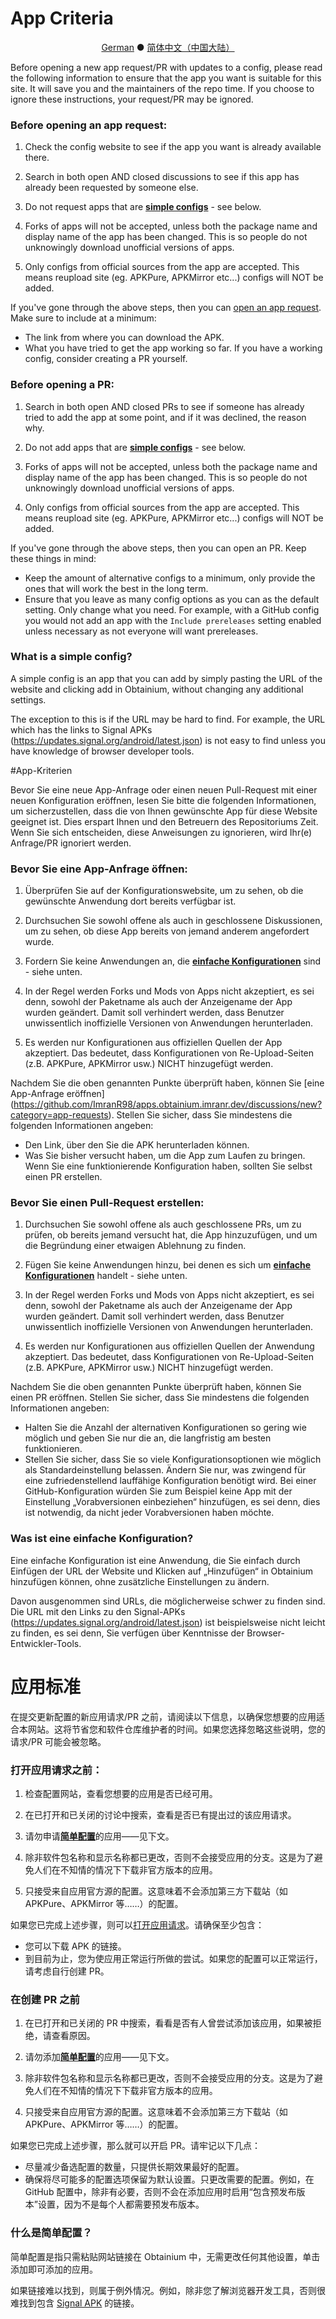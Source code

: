 # App Criteria

<div align="center">

[German](#de) ● [简体中文（中国大陆）](#zh-cn)

</div>

Before opening a new app request/PR with updates to a config, please read the following information to ensure that the app you want is suitable for this site. It will save you and the maintainers of the repo time. If you choose to ignore these instructions, your request/PR may be ignored.


### Before opening an app request:

1. Check the config website to see if the app you want is already available there.

2. Search in both open AND closed discussions to see if this app has already been requested by someone else.

3. Do not request apps that are [**simple configs**](#simple-config) - see below.

4. Forks of apps will not be accepted, unless both the package name and display name of the app has been changed. This is so people do not unknowingly download unofficial versions of apps.

5. Only configs from official sources from the app are accepted. This means reupload site (eg. APKPure, APKMirror etc...) configs will NOT be added.


If you've gone through the above steps, then you can [open an app request](https://github.com/ImranR98/apps.obtainium.imranr.dev/discussions/new?category=app-requests). Make sure to include at a minimum:

- The link from where you can download the APK.
- What you have tried to get the app working so far. If you have a working config, consider creating a PR yourself.


### Before opening a PR:

1. Search in both open AND closed PRs to see if someone has already tried to add the app at some point, and if it was declined, the reason why.

2. Do not add apps that are [**simple configs**](#simple-config) - see below.

3. Forks of apps will not be accepted, unless both the package name and display name of the app has been changed. This is so people do not unknowingly download unofficial versions of apps.

4. Only configs from official sources from the app are accepted. This means reupload site (eg. APKPure, APKMirror etc...) configs will NOT be added.

If you've gone through the above steps, then you can open an PR. Keep these things in mind:

- Keep the amount of alternative configs to a minimum, only provide the ones that will work the best in the long term.
- Ensure that you leave as many config options as you can as the default setting. Only change what you need. For example, with a GitHub config you would not add an app with the `Include prereleases` setting enabled unless necessary as not everyone will want prereleases.

<span id="simple-config"></span>
### What is a simple config?

A simple config is an app that you can add by simply pasting the URL of the website and clicking add in Obtainium, without changing any additional settings.

The exception to this is if the URL may be hard to find. For example, the URL which has the links to Signal APKs (https://updates.signal.org/android/latest.json) is not easy to find unless you have knowledge of browser developer tools.

<span id="de"></span>

#App-Kriterien

Bevor Sie eine neue App-Anfrage oder einen neuen Pull-Request mit einer neuen Konfiguration eröffnen, lesen Sie bitte die folgenden Informationen, um sicherzustellen, dass die von Ihnen gewünschte App für diese Website geeignet ist. Dies erspart Ihnen und den Betreuern des Repositoriums Zeit. Wenn Sie sich entscheiden, diese Anweisungen zu ignorieren, wird Ihr(e) Anfrage/PR ignoriert werden.


### Bevor Sie eine App-Anfrage öffnen:

1. Überprüfen Sie auf der Konfigurationswebsite, um zu sehen, ob die gewünschte Anwendung dort bereits verfügbar ist.

2. Durchsuchen Sie sowohl offene als auch in geschlossene Diskussionen, um zu sehen, ob diese App bereits von jemand anderem angefordert wurde.

3. Fordern Sie keine Anwendungen an, die [**einfache Konfigurationen**](#simple-config-de) sind - siehe unten.

4. In der Regel werden Forks und Mods von Apps nicht akzeptiert, es sei denn, sowohl der Paketname als auch der Anzeigename der App wurden geändert. Damit soll verhindert werden, dass Benutzer unwissentlich inoffizielle Versionen von Anwendungen herunterladen.

5. Es werden nur Konfigurationen aus offiziellen Quellen der App akzeptiert. Das bedeutet, dass Konfigurationen von Re-Upload-Seiten (z.B. APKPure, APKMirror usw.) NICHT hinzugefügt werden.


Nachdem Sie die oben genannten Punkte überprüft haben, können Sie [eine App-Anfrage eröffnen] (https://github.com/ImranR98/apps.obtainium.imranr.dev/discussions/new?category=app-requests). Stellen Sie sicher, dass Sie mindestens die folgenden Informationen angeben:

- Den Link, über den Sie die APK herunterladen können.
- Was Sie bisher versucht haben, um die App zum Laufen zu bringen. Wenn Sie eine funktionierende Konfiguration haben, sollten Sie selbst einen PR erstellen.


### Bevor Sie einen Pull-Request erstellen:

1. Durchsuchen Sie sowohl offene als auch geschlossene PRs, um zu prüfen, ob bereits jemand versucht hat, die App hinzuzufügen, und um die Begründung einer etwaigen Ablehnung zu finden.

2. Fügen Sie keine Anwendungen hinzu, bei denen es sich um [**einfache Konfigurationen**](#simple-config-de) handelt - siehe unten.

3. In der Regel werden Forks und Mods von Apps nicht akzeptiert, es sei denn, sowohl der Paketname als auch der Anzeigename der App wurden geändert. Damit soll verhindert werden, dass Benutzer unwissentlich inoffizielle Versionen von Anwendungen herunterladen.

4. Es werden nur Konfigurationen aus offiziellen Quellen der Anwendung akzeptiert. Das bedeutet, dass Konfigurationen von Re-Upload-Seiten (z.B. APKPure, APKMirror usw.) NICHT hinzugefügt werden.

Nachdem Sie die oben genannten Punkte überprüft haben, können Sie einen PR eröffnen. Stellen Sie sicher, dass Sie mindestens die folgenden Informationen angeben:

- Halten Sie die Anzahl der alternativen Konfigurationen so gering wie möglich und geben Sie nur die an, die langfristig am besten funktionieren.
- Stellen Sie sicher, dass Sie so viele Konfigurationsoptionen wie möglich als Standardeinstellung belassen. Ändern Sie nur, was zwingend für eine zufriedenstellend lauffähige Konfiguration benötigt wird. Bei einer GitHub-Konfiguration würden Sie zum Beispiel keine App mit der Einstellung „Vorabversionen einbeziehen“ hinzufügen, es sei denn, dies ist notwendig, da nicht jeder Vorabversionen haben möchte.

<span id="simple-config-de"></span>
### Was ist eine einfache Konfiguration?

Eine einfache Konfiguration ist eine Anwendung, die Sie einfach durch Einfügen der URL der Website und Klicken auf „Hinzufügen“ in Obtainium hinzufügen können, ohne zusätzliche Einstellungen zu ändern.

Davon ausgenommen sind URLs, die möglicherweise schwer zu finden sind. Die URL mit den Links zu den Signal-APKs (https://updates.signal.org/android/latest.json) ist beispielsweise nicht leicht zu finden, es sei denn, Sie verfügen über Kenntnisse der Browser-Entwickler-Tools.

<span id="zh-cn"></span>
# 应用标准

在提交更新配置的新应用请求/PR 之前，请阅读以下信息，以确保您想要的应用适合本网站。这将节省您和软件仓库维护者的时间。如果您选择忽略这些说明，您的请求/PR 可能会被忽略。

### 打开应用请求之前：

1. 检查配置网站，查看您想要的应用是否已经可用。

2. 在已打开和已关闭的讨论中搜索，查看是否已有提出过的该应用请求。

3. 请勿申请[**简单配置**](#simple-config-zh-cn)的应用——见下文。

4. 除非软件包名称和显示名称都已更改，否则不会接受应用的分支。这是为了避免人们在不知情的情况下下载非官方版本的应用。

5. 只接受来自应用官方源的配置。这意味着不会添加第三方下载站（如 APKPure、APKMirror 等……）的配置。


如果您已完成上述步骤，则可以[打开应用请求](https://github.com/ImranR98/apps.obtainium.imranr.dev/discussions/new?category=app-requests)。请确保至少包含：

- 您可以下载 APK 的链接。
- 到目前为止，您为使应用正常运行所做的尝试。如果您的配置可以正常运行，请考虑自行创建 PR。


### 在创建 PR 之前

1. 在已打开和已关闭的 PR 中搜索，看看是否有人曾尝试添加该应用，如果被拒绝，请查看原因。

2. 请勿添加[**简单配置**](#simple-config-zh-cn)的应用——见下文。

3. 除非软件包名称和显示名称都已更改，否则不会接受应用的分支。这是为了避免人们在不知情的情况下下载非官方版本的应用。

4. 只接受来自应用官方源的配置。这意味着不会添加第三方下载站（如 APKPure、APKMirror 等……）的配置。

如果您已完成上述步骤，那么就可以开启 PR。请牢记以下几点：

- 尽量减少备选配置的数量，只提供长期效果最好的配置。
- 确保将尽可能多的配置选项保留为默认设置。只更改需要的配置。例如，在 GitHub 配置中，除非有必要，否则不会在添加应用时启用“包含预发布版本”设置，因为不是每个人都需要预发布版本。

<span id="simple-config-zh-cn"></span>
### 什么是简单配置？

简单配置是指只需粘贴网站链接在 Obtainium 中，无需更改任何其他设置，单击添加即可添加的应用。

如果链接难以找到，则属于例外情况。例如，除非您了解浏览器开发工具，否则很难找到包含 [Signal APK](https://updates.signal.org/android/latest.json) 的链接。
